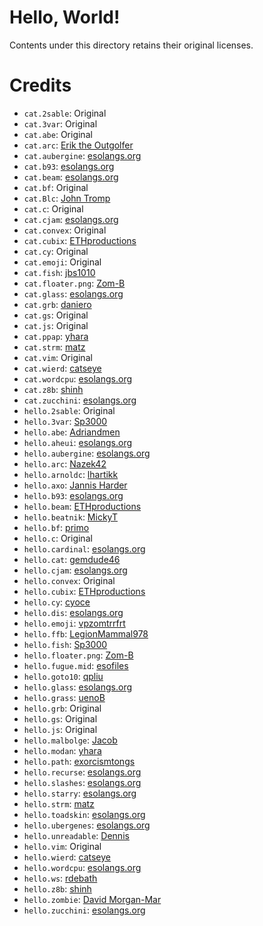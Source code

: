# Hello, World!

Contents under this directory retains their original licenses.

# Credits

* `cat.2sable`: Original
* `cat.3var`: Original
* `cat.abe`: Original
* `cat.arc`: [Erik the Outgolfer](https://codegolf.stackexchange.com/a/100348)
* `cat.aubergine`: [esolangs.org](https://esolangs.org/wiki/Aubergine#Cat)
* `cat.b93`: [esolangs.org](https://esolangs.org/wiki/Befunge#Cat_program)
* `cat.beam`: [esolangs.org](https://esolangs.org/wiki/Beam#Cat)
* `cat.bf`: Original
* `cat.Blc`: [John Tromp](http://www.ioccc.org/2012/tromp/uni8.Blc)
* `cat.c`: Original
* `cat.cjam`: [esolangs.org](https://esolangs.org/wiki/CJam#Cat_program)
* `cat.convex`: Original
* `cat.cubix`: [ETHproductions](https://github.com/ETHproductions/cubix#cat)
* `cat.cy`: Original
* `cat.emoji`: Original
* `cat.fish`: [jbs1010](https://fishlanguage.com/playground/5gGMpbp5pBBJiYTMz)
* `cat.floater.png`: [Zom-B](https://github.com/Zom-B/Floater/blob/master/Examples/cat-eof.png)
* `cat.glass`: [esolangs.org](https://esolangs.org/wiki/Glass#Cat)
* `cat.grb`: [daniero](http://codegolf.stackexchange.com/a/62332)
* `cat.gs`: Original
* `cat.js`: Original
* `cat.ppap`: [yhara](https://github.com/yhara/ppap-lang/blob/master/README.md)
* `cat.strm`: [matz](https://github.com/matz/streem/blob/master/examples/01cat.strm)
* `cat.vim`: Original
* `cat.wierd`: [catseye](https://github.com/catseye/Wierd/blob/master/dialect/wierd-mvh/eg/cat4.w)
* `cat.wordcpu`: [esolangs.org](https://esolangs.org/wiki/Word!CPU#Examples)
* `cat.z8b`: [shinh](http://golf.shinh.org/z80golf.zip)
* `cat.zucchini`: [esolangs.org](https://esolangs.org/wiki/Zucchini#Cat)
* `hello.2sable`: Original
* `hello.3var`: [Sp3000](https://codegolf.stackexchange.com/a/55611)
* `hello.abe`: [Adriandmen](https://github.com/Adriandmen/05AB1E#the-basics)
* `hello.aheui`: [esolangs.org](https://esolangs.org/wiki/Aheui)
* `hello.aubergine`: [esolangs.org](https://esolangs.org/wiki/Aubergine#Hello.2C_world.21)
* `hello.arc`: [Nazek42](https://github.com/Nazek42/arcyou#examples)
* `hello.arnoldc`: [lhartikk](http://lhartikk.github.io/ArnoldC/)
* `hello.axo`: [Jannis Harder](https://web.archive.org/web/20070613213109/http://www.harderweb.de/jix/langs/axo/_src/helloworld.axo)
* `hello.b93`: [esolangs.org](https://esolangs.org/wiki/Befunge#Hello.2C_world.21)
* `hello.beam`: [ETHproductions](https://codegolf.stackexchange.com/a/57083)
* `hello.beatnik`: [MickyT](https://codegolf.stackexchange.com/a/55596)
* `hello.bf`: [primo](http://codegolf.stackexchange.com/a/68494)
* `hello.c`: Original
* `hello.cardinal`: [esolangs.org](https://www.esolangs.org/wiki/Cardinal#Hello.2C_world.21)
* `hello.cat`: [gemdude46](https://github.com/gemdude46/unicat/blob/master/examples/hello_world.cat)
* `hello.cjam`: [esolangs.org](https://esolangs.org/wiki/CJam#Hello.2C_world.21)
* `hello.convex`: Original
* `hello.cubix`: [ETHproductions](https://github.com/ETHproductions/cubix#hello-world)
* `hello.cy`: [cyoce](https://github.com/cyoce/Cy#hello-world-program)
* `hello.dis`: [esolangs.org](https://esolangs.org/wiki/Hello_world_program_in_esoteric_languages#Dis)
* `hello.emoji`: [vpzomtrrfrt](https://github.com/vpzomtrrfrt/emoji.py/blob/master/examples/hello.emoji)
* `hello.ffb`: [LegionMammal978](https://codegolf.stackexchange.com/a/58359)
* `hello.fish`: [Sp3000](http://codegolf.stackexchange.com/a/55454/34375)
* `hello.floater.png`: [Zom-B](https://github.com/Zom-B/Floater/blob/master/Examples/helloworld.png)
* `hello.fugue.mid`: [esofiles](https://github.com/graue/esofiles/blob/master/fugue/src/hworld.mid)
* `hello.goto10`: [qpliu](https://github.com/qpliu/esolang/blob/master/goto10/example/hello.goto10)
* `hello.glass`: [esolangs.org](https://esolangs.org/wiki/Glass#Hello.2C_world.21_program)
* `hello.grass`: [uenoB](http://d.hatena.ne.jp/uenoB/20080609/1213010983)
* `hello.grb`: Original
* `hello.gs`: Original
* `hello.js`: Original
* `hello.malbolge`: [Jacob](http://codegolf.stackexchange.com/a/55656)
* `hello.modan`: [yhara](https://github.com/yhara/ShogiModan/blob/master/README.mkd)
* `hello.path`: [exorcismtongs](http://pathlang.cvs.sourceforge.net/viewvc/pathlang/path/examples/helloworld.path?revision=1.1.1.1&view=markup)
* `hello.recurse`: [esolangs.org](https://esolangs.org/wiki/Recurse#Hello.2C_world.21)
* `hello.slashes`: [esolangs.org](https://esolangs.org/wiki////)
* `hello.starry`: [esolangs.org](https://esolangs.org/wiki/Starry#Hello.2C_world.21)
* `hello.strm`: [matz](https://github.com/matz/streem/blob/master/examples/02hello.strm)
* `hello.toadskin`: [esolangs.org](https://esolangs.org/wiki/Hello_world_program_in_esoteric_languages#Toadskin)
* `hello.ubergenes`: [esolangs.org](https://esolangs.org/wiki/UberGenes#Examples)
* `hello.unreadable`: [Dennis](http://codegolf.stackexchange.com/a/55870)
* `hello.vim`: Original
* `hello.wierd`: [catseye](https://github.com/catseye/Wierd/blob/master/dialect/wierd-jnc/eg/hello.w)
* `hello.wordcpu`: [esolangs.org](https://esolangs.org/wiki/Word!CPU#Examples)
* `hello.ws`: [rdebath](https://github.com/rdebath/whitespace/blob/master/tests/rdebath/helloworld.ws)
* `hello.z8b`: [shinh](http://golf.shinh.org/z80golf.zip)
* `hello.zombie`: [David Morgan-Mar](http://www.dangermouse.net/esoteric/zombie.html)
* `hello.zucchini`: [esolangs.org](https://esolangs.org/wiki/Zucchini#Hello.2C_world.21)